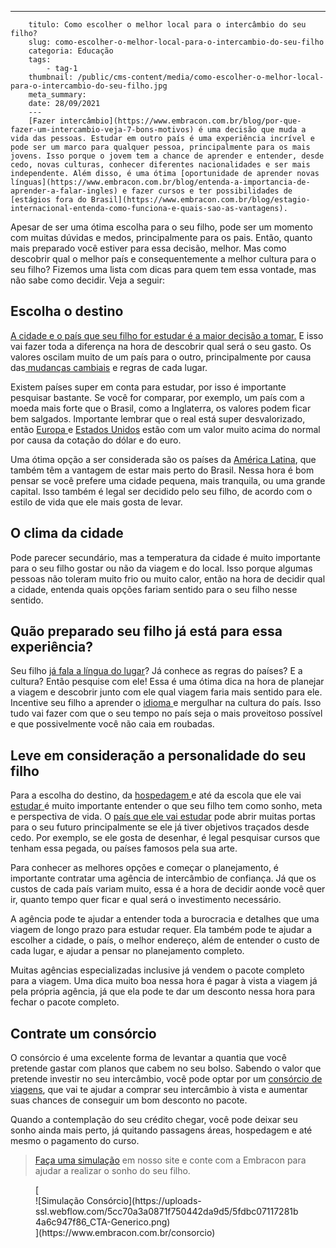 ---
        titulo: Como escolher o melhor local para o intercâmbio do seu filho?
        slug: como-escolher-o-melhor-local-para-o-intercambio-do-seu-filho
        categoria: Educação
        tags:
            - tag-1
        thumbnail: /public/cms-content/media/como-escolher-o-melhor-local-para-o-intercambio-do-seu-filho.jpg
        meta_summary: 
        date: 28/09/2021
        ---
        [Fazer intercâmbio](https://www.embracon.com.br/blog/por-que-fazer-um-intercambio-veja-7-bons-motivos) é uma decisão que muda a vida das pessoas. Estudar em outro país é uma experiência incrível e pode ser um marco para qualquer pessoa, principalmente para os mais jovens. Isso porque o jovem tem a chance de aprender e entender, desde cedo, novas culturas, conhecer diferentes nacionalidades e ser mais independente. Além disso, é uma ótima [oportunidade de aprender novas línguas](https://www.embracon.com.br/blog/entenda-a-importancia-de-aprender-a-falar-ingles) e fazer cursos e ter possibilidades de [estágios fora do Brasil](https://www.embracon.com.br/blog/estagio-internacional-entenda-como-funciona-e-quais-sao-as-vantagens).

Apesar de ser uma ótima escolha para o seu filho, pode ser um momento com muitas dúvidas e medos, principalmente para os pais. Então, quanto mais preparado você estiver para essa decisão, melhor. Mas como descobrir qual o melhor país e consequentemente a melhor cultura para o seu filho? Fizemos uma lista com dicas para quem tem essa vontade, mas não sabe como decidir. Veja a seguir:

Escolha o destino
-----------------

[A cidade e o país que seu filho for estudar é a maior decisão a tomar.](https://www.embracon.com.br/blog/destino-para-intercambio-como-escolher-a-melhor-opcao) E isso vai fazer toda a diferença na hora de descobrir qual será o seu gasto. Os valores oscilam muito de um país para o outro, principalmente por causa das[ mudanças cambiais](https://www.embracon.com.br/blog/entenda-como-a-variacao-da-moeda-estrangeira-pode-impactar-sua-vida) e regras de cada lugar.

Existem países super em conta para estudar, por isso é importante pesquisar bastante. Se você for comparar, por exemplo, um país com a moeda mais forte que o Brasil, como a Inglaterra, os valores podem ficar bem salgados. Importante lembrar que o real está super desvalorizado, então [Europa ](https://www.embracon.com.br/blog/as-principais-dicas-de-como-planejar-suas-ferias-para-a-europa)e [Estados Unidos](https://www.embracon.com.br/blog/quais-as-maiores-vantagens-de-fazer-intercambio-nos-eua) estão com um valor muito acima do normal por causa da cotação do dólar e do euro.

Uma ótima opção a ser considerada são os países da [América Latina](https://www.embracon.com.br/blog/os-melhores-destinos-de-viagem-na-america-do-sul), que também têm a vantagem de estar mais perto do Brasil. Nessa hora é bom pensar se você prefere uma cidade pequena, mais tranquila, ou uma grande capital. Isso também é legal ser decidido pelo seu filho, de acordo com o estilo de vida que ele mais gosta de levar.

O clima da cidade
-----------------

Pode parecer secundário, mas a temperatura da cidade é muito importante para o seu filho gostar ou não da viagem e do local. Isso porque algumas pessoas não toleram muito frio ou muito calor, então na hora de decidir qual a cidade, entenda quais opções fariam sentido para o seu filho nesse sentido.

Quão preparado seu filho já está para essa experiência?
-------------------------------------------------------

Seu filho [já fala a língua do lugar](https://www.embracon.com.br/blog/4-razoes-para-aprender-a-falar-espanhol)? Já conhece as regras do países? E a cultura? Então pesquise com ele! Essa é uma ótima dica na hora de planejar a viagem e descobrir junto com ele qual viagem faria mais sentido para ele. Incentive seu filho a aprender o [idioma ](https://www.embracon.com.br/blog/5-razoes-para-aprender-a-falar-frances)e mergulhar na cultura do país. Isso tudo vai fazer com que o seu tempo no país seja o mais proveitoso possível e que possivelmente você não caia em roubadas.

Leve em consideração a personalidade do seu filho
-------------------------------------------------

Para a escolha do destino, da [hospedagem ](https://www.embracon.com.br/blog/como-fazer-uma-reserva-de-hotel-sem-erros)e até da escola que ele vai [estudar ](https://www.embracon.com.br/blog/as-melhores-dicas-de-como-voltar-aos-estudos)é muito importante entender o que seu filho tem como sonho, meta e perspectiva de vida. O [país que ele vai estudar](https://www.embracon.com.br/blog/entenda-as-vantagens-de-fazer-um-intercambio-no-canada) pode abrir muitas portas para o seu futuro principalmente se ele já tiver objetivos traçados desde cedo. Por exemplo, se ele gosta de desenhar, é legal pesquisar cursos que tenham essa pegada, ou países famosos pela sua arte.

Para conhecer as melhores opções e começar o planejamento, é importante contratar uma agência de intercâmbio de confiança. Já que os custos de cada país variam muito, essa é a hora de decidir aonde você quer ir, quanto tempo quer ficar e qual será o investimento necessário.

A agência pode te ajudar a entender toda a burocracia e detalhes que uma viagem de longo prazo para estudar requer. Ela também pode te ajudar a escolher a cidade, o país, o melhor endereço, além de entender o custo de cada lugar, e ajudar a pensar no planejamento completo.

Muitas agências especializadas inclusive já vendem o pacote completo para a viagem. Uma dica muito boa nessa hora é pagar à vista a viagem já pela própria agência, já que ela pode te dar um desconto nessa hora para fechar o pacote completo.

Contrate um consórcio 
----------------------

O consórcio é uma excelente forma de levantar a quantia que você pretende gastar com planos que cabem no seu bolso. Sabendo o valor que pretende investir no seu intercâmbio, você pode optar por um [consórcio de viagens](https://www.embracon.com.br/blog/guia-completo-sobre-o-consorcio-de-viagens), que vai te ajudar a comprar seu intercâmbio à vista e aumentar suas chances de conseguir um bom desconto no pacote.

Quando a contemplação do seu crédito chegar, você pode deixar seu sonho ainda mais perto, já quitando passagens áreas, hospedagem e até mesmo o pagamento do curso.

> [Faça uma simulação](https://www.embracon.com.br/consorcio) em nosso site e conte com a Embracon para ajudar a realizar o sonho do seu filho.

<figure class="w-richtext-figure-type-image w-richtext-align-center">[<div>![Simulação Consórcio](https://uploads-ssl.webflow.com/5cc70a3a0871f750442da9d5/5fdbc07117281b4a6c947f86_CTA-Generico.png)</div>](https://www.embracon.com.br/consorcio)</figure>
        